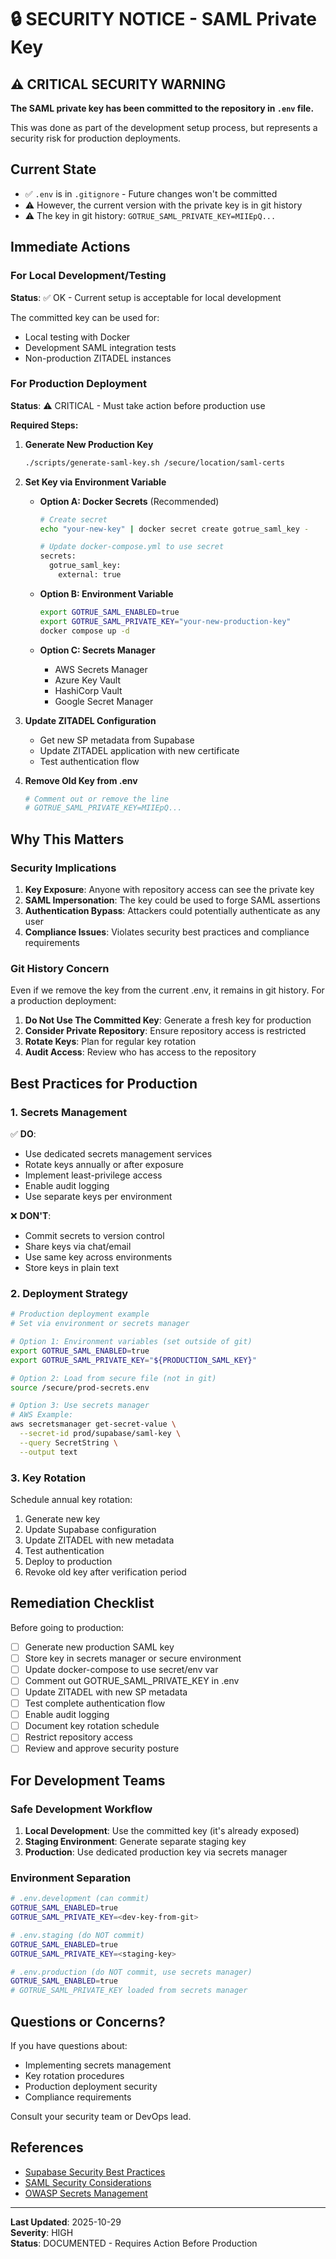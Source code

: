 # 🔒 SECURITY NOTICE - SAML Private Key

## ⚠️ CRITICAL SECURITY WARNING

**The SAML private key has been committed to the repository in `.env` file.**

This was done as part of the development setup process, but represents a security risk for production deployments.

## Current State

- ✅ `.env` is in `.gitignore` - Future changes won't be committed
- ⚠️ However, the current version with the private key is in git history
- ⚠️ The key in git history: `GOTRUE_SAML_PRIVATE_KEY=MIIEpQ...`

## Immediate Actions

### For Local Development/Testing
**Status**: ✅ OK - Current setup is acceptable for local development

The committed key can be used for:
- Local testing with Docker
- Development SAML integration tests
- Non-production ZITADEL instances

### For Production Deployment
**Status**: ⚠️ CRITICAL - Must take action before production use

**Required Steps:**

1. **Generate New Production Key**
   ```bash
   ./scripts/generate-saml-key.sh /secure/location/saml-certs
   ```

2. **Set Key via Environment Variable**
   - **Option A: Docker Secrets** (Recommended)
     ```bash
     # Create secret
     echo "your-new-key" | docker secret create gotrue_saml_key -
     
     # Update docker-compose.yml to use secret
     secrets:
       gotrue_saml_key:
         external: true
     ```
   
   - **Option B: Environment Variable**
     ```bash
     export GOTRUE_SAML_ENABLED=true
     export GOTRUE_SAML_PRIVATE_KEY="your-new-production-key"
     docker compose up -d
     ```
   
   - **Option C: Secrets Manager**
     - AWS Secrets Manager
     - Azure Key Vault
     - HashiCorp Vault
     - Google Secret Manager

3. **Update ZITADEL Configuration**
   - Get new SP metadata from Supabase
   - Update ZITADEL application with new certificate
   - Test authentication flow

4. **Remove Old Key from .env**
   ```bash
   # Comment out or remove the line
   # GOTRUE_SAML_PRIVATE_KEY=MIIEpQ...
   ```

## Why This Matters

### Security Implications

1. **Key Exposure**: Anyone with repository access can see the private key
2. **SAML Impersonation**: The key could be used to forge SAML assertions
3. **Authentication Bypass**: Attackers could potentially authenticate as any user
4. **Compliance Issues**: Violates security best practices and compliance requirements

### Git History Concern

Even if we remove the key from the current .env, it remains in git history. For a production deployment:

1. **Do Not Use The Committed Key**: Generate a fresh key for production
2. **Consider Private Repository**: Ensure repository access is restricted
3. **Rotate Keys**: Plan for regular key rotation
4. **Audit Access**: Review who has access to the repository

## Best Practices for Production

### 1. Secrets Management

✅ **DO**:
- Use dedicated secrets management services
- Rotate keys annually or after exposure
- Implement least-privilege access
- Enable audit logging
- Use separate keys per environment

❌ **DON'T**:
- Commit secrets to version control
- Share keys via chat/email
- Use same key across environments
- Store keys in plain text

### 2. Deployment Strategy

```bash
# Production deployment example
# Set via environment or secrets manager

# Option 1: Environment variables (set outside of git)
export GOTRUE_SAML_ENABLED=true
export GOTRUE_SAML_PRIVATE_KEY="${PRODUCTION_SAML_KEY}"

# Option 2: Load from secure file (not in git)
source /secure/prod-secrets.env

# Option 3: Use secrets manager
# AWS Example:
aws secretsmanager get-secret-value \
  --secret-id prod/supabase/saml-key \
  --query SecretString \
  --output text
```

### 3. Key Rotation

Schedule annual key rotation:

1. Generate new key
2. Update Supabase configuration
3. Update ZITADEL with new metadata
4. Test authentication
5. Deploy to production
6. Revoke old key after verification period

## Remediation Checklist

Before going to production:

- [ ] Generate new production SAML key
- [ ] Store key in secrets manager or secure environment
- [ ] Update docker-compose to use secret/env var
- [ ] Comment out GOTRUE_SAML_PRIVATE_KEY in .env
- [ ] Update ZITADEL with new SP metadata
- [ ] Test complete authentication flow
- [ ] Enable audit logging
- [ ] Document key rotation schedule
- [ ] Restrict repository access
- [ ] Review and approve security posture

## For Development Teams

### Safe Development Workflow

1. **Local Development**: Use the committed key (it's already exposed)
2. **Staging Environment**: Generate separate staging key
3. **Production**: Use dedicated production key via secrets manager

### Environment Separation

```bash
# .env.development (can commit)
GOTRUE_SAML_ENABLED=true
GOTRUE_SAML_PRIVATE_KEY=<dev-key-from-git>

# .env.staging (do NOT commit)
GOTRUE_SAML_ENABLED=true
GOTRUE_SAML_PRIVATE_KEY=<staging-key>

# .env.production (do NOT commit, use secrets manager)
GOTRUE_SAML_ENABLED=true
# GOTRUE_SAML_PRIVATE_KEY loaded from secrets manager
```

## Questions or Concerns?

If you have questions about:
- Implementing secrets management
- Key rotation procedures
- Production deployment security
- Compliance requirements

Consult your security team or DevOps lead.

## References

- [Supabase Security Best Practices](https://supabase.com/docs/guides/platform/security)
- [SAML Security Considerations](https://docs.oasis-open.org/security/saml/v2.0/saml-sec-consider-2.0-os.pdf)
- [OWASP Secrets Management](https://cheatsheetseries.owasp.org/cheatsheets/Secrets_Management_Cheat_Sheet.html)

---

**Last Updated**: 2025-10-29  
**Severity**: HIGH  
**Status**: DOCUMENTED - Requires Action Before Production
